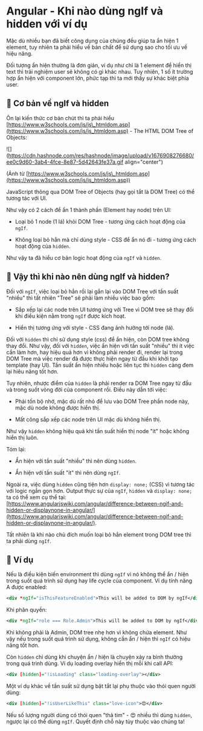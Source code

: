 # Angular - Khi nào dùng ngIf và hidden với ví dụ

Mặc dù nhiều bạn đã biết công dụng của chúng đều giúp ta ẩn hiện 1 element, tuy nhiên ta phải hiểu về bản chất để sử dụng sao cho tối ưu về hiệu năng.

Đối tượng ẩn hiện thường là đơn giản, ví dụ như chỉ là 1 element để hiển thị text thì trải nghiệm user sẽ không có gì khác nhau. Tuy nhiên, 1 số ít trường hợp ẩn hiện với component lớn, phức tạp thì ta mới thấy sự khác biệt phía user.

## 🌱 Cơ bản về ngIf và hidden

Ôn lại kiến thức cơ bản chút thì ta phải hiểu [https://www.w3schools.com/js/js\_htmldom.asp](https://www.w3schools.com/js/js_htmldom.asp) - The HTML DOM Tree of Objects:

![](https://cdn.hashnode.com/res/hashnode/image/upload/v1676908276680/ee0c9d60-3ab4-4fce-8e87-5d42643fe37a.gif align="center")

(Ảnh từ [https://www.w3schools.com/js/js\_htmldom.asp](https://www.w3schools.com/js/js_htmldom.asp))

JavaScript thông qua DOM Tree of Objects (hay gọi tắt là DOM Tree) có thể tương tác với UI.

Như vậy có 2 cách để ẩn 1 thành phần (Element hay node) trên UI:

* Loại bỏ 1 node (1 lá) khỏi DOM Tree - tương ứng cách hoạt động của `ngIf`.
    
* Không loại bỏ hẳn mà chỉ dùng style - CSS để ẩn nó đi - tương ứng cách hoạt động của `hidden`.
    

Như vậy ta đã hiểu cơ bản logic hoạt động của `ngIf` và `hidden`.

## 🥦 Vậy thì khi nào nên dùng ngIf và hidden?

Đối với `ngIf`, việc loại bỏ hẳn rồi lại gắn lại vào DOM Tree với tần suất "nhiều" thì tất nhiên "Tree" sẽ phải làm nhiều việc bao gồm:

* Sắp xếp lại các node trên UI tương ứng với Tree vì DOM tree sẽ thay đổi khi điều kiện nằm trong `ngIf` được kích hoạt.
    
* Hiển thị tương ứng với style - CSS đang ảnh hưởng tới node (lá).
    

Đối với `hidden` thì chỉ sử dụng style (css) để ẩn hiện, còn DOM tree không thay đổi. Như vậy, đối với `hidden`, việc ẩn hiện với tần suất "nhiều" thì ít việc cần làm hơn, hay hiệu quả hơn vì không phải render đi, render lại trong DOM Tree mà việc render đã được thực hiện ngay từ đầu khi khởi tạo template (hay UI). Tần suất ẩn hiện nhiều hoặc liên tục thì `hidden` càng đem lại hiêu năng tốt hơn.

Tuy nhiên, nhược điểm của `hidden` là phải render ra DOM Tree ngay từ đầu và trong suốt vòng đời của component rồi. Điều này dẫn tới việc:

* Phải tốn bộ nhớ, mặc dù rất nhỏ để lưu vào DOM Tree phần node này, mặc dù node không được hiển thị.
    
* Mất công sắp xếp các node trên UI mặc dù không hiển thị.
    

Như vậy `hidden` không hiệu quả khi tần suất hiển thị node "ít" hoặc không hiển thị luôn.

Tóm lại:

* Ẩn hiện với tần suất "nhiều" thì nên dùng `hidden`.
    
* Ẩn hiện với tần suất "ít" thì nên dùng `ngIf`.
    

Ngoài ra, việc dùng `hidden` cũng tiện hơn `display: none;` (CSS) vì tương tác với logic ngắn gọn hơn. Output thực sự của `ngIf`, `hidden` và `display: none;` ta có thể xem cụ thể tại: [https://www.angularjswiki.com/angular/difference-between-ngif-and-hidden-or-displaynone-in-angular/](https://www.angularjswiki.com/angular/difference-between-ngif-and-hidden-or-displaynone-in-angular/).

Tất nhiên là khi nào chủ đích muốn loại bỏ hẳn element trong DOM tree thì ta phải dùng `ngIf`.

## 🍌 Ví dụ

Nếu là điều kiện biến environment thì dùng `ngIf` vì nó không thể ẩn / hiện trong suốt quá trình sử dụng hay life cycle của component. Ví dụ tính năng A được enabled:

```xml
<div *ngIf="isThisFeatureEnabled">This will be added to DOM by ngIf</div>
```

Khi phân quyền:

```xml
<div *ngIf="role === Role.Admin">This will be added to DOM by ngIf</div>
```

Khi không phải là Admin, DOM tree nhẹ hơn vì không chứa element. Như vậy nếu trong suốt quá trình sử dụng, không cần ẩn / hiện thì `ngIf` có hiệu năng tốt hơn.

Còn `hidden` chỉ dùng khi chuyện ẩn / hiện là chuyện xảy ra bình thường trong quá trình dùng. Ví dụ loading overlay hiển thị mỗi khi call API:

```xml
<div [hidden]="!isLoading" class="loading-overlay"></div>
```

Một ví dụ khác về tần suất sử dụng bật tắt lại phụ thuộc vào thói quen người dùng:

```xml
<div [hidden]="!isUserLikeThis" class="love-icon">😍</div>
```

Nếu số lượng người dùng có thói quen "thả tim" - 😍 nhiều thì dùng `hidden`, ngược lại có thể dùng `ngIf`. Quyết định chỗ này tùy thuộc vào chúng ta!